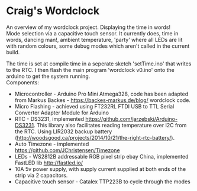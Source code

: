 # Craig's Wordclock<br />
An overview of my wordclock project.  Displaying the time in words!<br />
Mode selection via a capacitive touch sensor.  It currently does, time in words, dancing man!, ambient temperature, 'party' where all LEDs are lit with random colours, some debug modes which aren't called in the current build.

The time is set at compile time in a seperate sketch 'setTime.ino' that writes to the RTC.  I then flash the main program 'wordclock v0.ino' onto the arduino to get the system running.<br />
Components:<br />
- Microcontroller - Arduino Pro Mini Atmega328, code has been adapted from Markus Backes - https://backes-markus.de/blog/ wordclock code.<br />
- Micro Flashing - achieved using FT232RL FTDI USB to TTL Serial Converter Adapter Module for Arduino<br />
- RTC - DS3231, implemented https://github.com/jarzebski/Arduino-DS3231. This library also facilitates reading temperature over I2C from the RTC.  Using LIR2032 backup battery (http://woodsgood.ca/projects/2014/10/21/the-right-rtc-battery/). <br />
- Auto Timezone - implemented https://github.com/JChristensen/Timezone<br />
- LEDs - WS2812B addressable RGB pixel strip ebay China, implemented FastLED lib http://fastled.io/<br />
- 10A 5v power supply, with supply current supplied at both ends of the strip via 2 capacitors.<br />
-  Capacitive touch sensor - Catalex TTP223B to cycle through the modes
